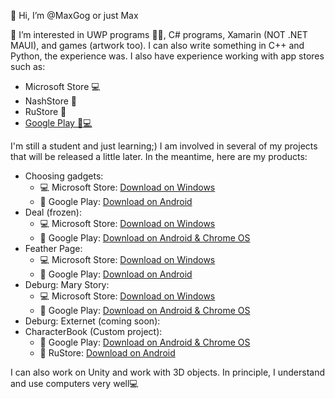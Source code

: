 👋 Hi, I’m @MaxGog or just Max

👀 I’m interested in UWP programs 🐱‍👤, C# programs, Xamarin (NOT .NET MAUI), and games (artwork too). I can also write something in C++ and Python, the experience was. I also have experience working with app stores such as:
- Microsoft Store 💻
- NashStore 📱
- RuStore 📱
- [Google Play 📱💻](https://play.google.com/store/apps/dev?id=8907255934424789335)

I'm still a student and just learning;) I am involved in several of my projects that will be released a little later. In the meantime, here are my products:
- Choosing gadgets:
     * 💻 Microsoft Store: [Download on Windows](https://www.microsoft.com/store/apps/9NWZMW35Z3Z7)
     * 📱 Google Play: [Download on Android](https://play.google.com/store/apps/details?id=ru.maxgog.pcsupport)
- Deal (frozen):
     * 💻 Microsoft Store: [Download on Windows](https://www.microsoft.com/store/productId/9PBLB8DCD93J)
     * 📱 Google Play: [Download on Android & Chrome OS](https://play.google.com/store/apps/details?id=ru.maxgog.projectportal)
- Feather Page:
     * 💻 Microsoft Store: [Download on Windows](https://www.microsoft.com/store/productId/9NLH3P7LNX78)
     * 📱 Google Play: [Download on Android](https://play.google.com/store/apps/details?id=ru.maxgog.pageru)
- Deburg: Mary Story:
     * 💻 Microsoft Store: [Download on Windows](https://www.microsoft.com/store/productId/9MZ34M4BN1LL?ocid=pdpshare)
     * 📱 Google Play: [Download on Android & Chrome OS](https://play.google.com/store/apps/details?id=ru.maxgog.marystoryprebeta)
- Deburg: Externet (coming soon):
- CharacterBook (Custom project):
     * 📱 Google Play: [Download on Android & Chrome OS](https://play.google.com/store/apps/details?id=ru.maxgog.listcharacters)
     * 📱 RuStore: [Download on Android](https://www.rustore.ru/catalog/app/ru.maxgog.listcharacters)

I can also work on Unity and work with 3D objects. In principle, I understand and use computers very well💻

